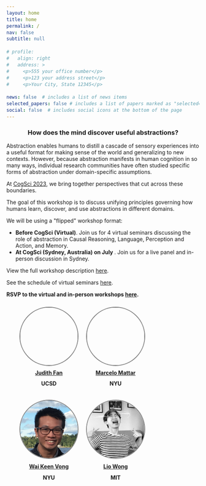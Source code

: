 ```yaml
---
layout: home
title: home
permalink: /
nav: false
subtitle: null

# profile:
#   align: right
#   address: >
#     <p>555 your office number</p>
#     <p>123 your address street</p>
#     <p>Your City, State 12345</p>

news: false  # includes a list of news items
selected_papers: false # includes a list of papers marked as "selected={true}"
social: false  # includes social icons at the bottom of the page
---
```

<link rel="stylesheet" href="{{ site.baseurl | prepend: site.url }}/custom.css">

<!-- <div style="text-align: center">
<p>
<b><h2 style="color: #09AD94">Images to Symbols Workshop: CogSci 2022</h2></b>
</p>
</div> -->

<!-- <div>
<img src="assets/custom_images/landing_page.png" width="80%" style="margin-left:10%; margin-right:10%">
</div> -->

<div id="container-header">

<div style="text-align: center;"><p><h3>How does the mind discover useful abstractions?</h3></p></div>
<!-- <div style="margin-top: -15px; text-align: center;"><p><h3><span id="typing-text"></span></h3></p></div> -->
</div>

<div>
<p>Abstraction enables humans to distill a cascade of sensory experiences into a useful format for making sense of the world and generalizing to new contexts. However, because abstraction manifests in human cognition in so many ways, individual research communities have often studied specific forms of abstraction under domain-specific assumptions.

At <a href="https://cognitivesciencesociety.org/cogsci-2023/">CogSci 2023</a>, we bring together perspectives that cut across these boundaries.</p>

<p>The goal of this workshop is to discuss unifying principles governing how humans learn, discover, and use abstractions in different domains.<p>

<p>We will be using a "flipped" workshop format:<p>
<ul>

<li><b>Before CogSci (Virtual)</b>. Join us for 4 virtual seminars discussing the role of abstraction in Causal Reasoning, Language, Perception and Action, and Memory.</li>
<li><b>At CogSci (Sydney, Australia) on July </b>. Join us for a live panel and in-person discussion in Sydney.</li></ul></p>

<p>View the full workshop description <a href="https://cognitivesciencesociety.org/wp-content/uploads/2022/04/Paper-ID-1270-cogsci22a-sub1270-i10.pdf">here</a>.

See the schedule of virtual seminars <a href = "https://cogsci-abstractions-workshop.github.io/schedule/">here</a>.

<strong>RSVP to the virtual and in-person workshops <a href = "https://images2symbols.github.io/schedule/">here</a>.
</p>

<!-- <div style="text-align: center;">
<p>
<h4>Call for poster abstracts! Submit an abstract <a href="https://images2symbols.github.io/abstracts/">here</a></h4>
</p>
</div> -->

<!-- <div>
Feel free to contact the organizers at: <a href="images2symbols@gmail.com">images2symbols@gmail.com</a>.
</div> -->

<div style="width: 100%">
<ul>
<div style="float: left; margin: 10px">
<a href="https://cogtoolslab.github.io/people.html">
  <img src="assets/custom_images/FanJE_photo.jpg" style="border: 2px solid gray; width: 150px; height: 150px; background-size: cover; border-radius: 50%;">
  </a>
  <span style="display: block; padding: 5%; text-align: center;"><a href="https://cogtoolslab.github.io/people.html"><b>Judith Fan</b></a></span>
  <span style="display: block; margin-top: -10px; text-align: center;"><p>UCSD</p></span>
</div>

<div style="float: left; margin: 10px">
<a href="https://www.mattarlab.com/">
  <img src="assets/custom_images/HueyH_photo.png" style="border: 2px solid gray; width: 150px; height: 150px; background-size: cover; border-radius: 50%;">
  </a>
  <span style="display: block; padding: 5%; text-align: center;"><a href="https://www.mattarlab.com/"><b>Marcelo Mattar</b></a></span>
  <span style="display: block; margin-top: -10px; text-align: center;"><p>NYU</p></span>
</div>

<div style="float: left; margin: 10px">
<a href="https://www.waikeenvong.com/">
  <img src="assets/custom_images/wai_keen_vong.png" style="border: 2px solid gray; width: 150px; height: 150px; background-size: cover; border-radius: 50%;">
  </a>
  <span style="display: block; padding: 5%; text-align: center;"><a href="https://www.waikeenvong.com/"><b>Wai Keen Vong</b></a></span>
  <span style="display: block; margin-top: -10px; text-align: center;"><p>NYU</p></span>
</div>

<div style="float: left; margin: 10px">
<a href="https://web.mit.edu/zyzzyva/www/academic.html">
  <img src="assets/custom_images/LioWong_photo.png" style="border: 2px solid gray; width: 150px; height: 150px; background-size: cover; border-radius: 50%;">
  </a>
  <span style="display: block; padding: 5%; text-align: center;"><a href="https://web.mit.edu/zyzzyva/www/academic.html"><b>Lio Wong</b></a></span>
  <span style="display: block; margin-top: -10px; text-align: center;"><p>MIT</p></span>
</div>
</ul>
</div>

<script src="https://cdn.jsdelivr.net/npm/typed.js@2.0.11"></script>
<script src="{{ site.baseurl | prepend: site.url }}/typing.js">
